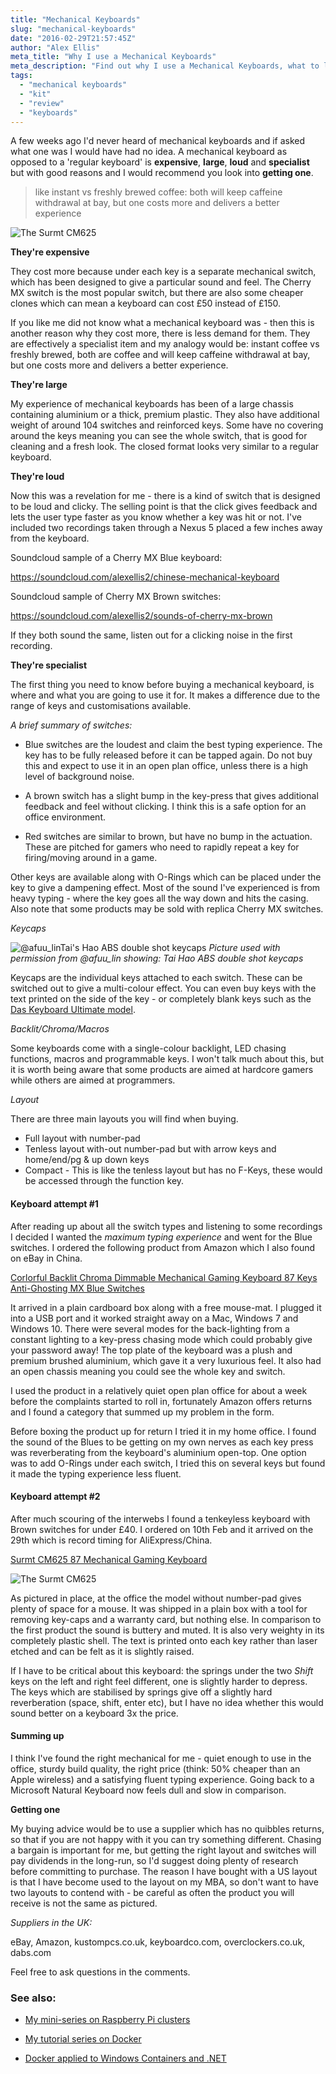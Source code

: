 ```yaml
---
title: "Mechanical Keyboards"
slug: "mechanical-keyboards"
date: "2016-02-29T21:57:45Z"
author: "Alex Ellis"
meta_title: "Why I use a Mechanical Keyboards"
meta_description: "Find out why I use a Mechanical Keyboards, what to look for when buying one and how the different switches like Cherry MX blue & brown affect the experience"
tags:
  - "mechanical keyboards"
  - "kit"
  - "review"
  - "keyboards"
---
```


A few weeks ago I'd never heard of mechanical keyboards and if asked what one was I would have had no idea. A mechanical keyboard as opposed to a 'regular keyboard' is **expensive**, **large**, **loud** and **specialist** but with good reasons and I would recommend you look into **getting one**.

> like instant vs freshly brewed coffee:  both will keep caffeine withdrawal at bay, but one costs more and delivers a better experience

![The Surmt CM625](/content/images/2016/03/10832071_224226511261881_247860422_n.jpg)

**They're expensive**

They cost more because under each key is a separate mechanical switch, which has been designed to give a particular sound and feel. The Cherry MX switch is the most popular switch, but there are also some cheaper clones which can mean a keyboard can cost £50 instead of £150.

If you like me did not know what a mechanical keyboard was - then this is another reason why they cost more, there is less demand for them. They are effectively a specialist item and my analogy would be: instant coffee vs freshly brewed, both are coffee and will keep caffeine withdrawal at bay, but one costs more and delivers a better experience.

**They're large**

My experience of mechanical keyboards has been of a large chassis containing aluminium or a thick, premium plastic. They also have additional weight of around 104 switches and reinforced keys. Some have no covering around the keys meaning you can see the whole switch, that is good for cleaning and a fresh look. The closed format looks very similar to a regular keyboard.

**They're loud**

Now this was a revelation for me - there is a kind of switch that is designed to be loud and clicky. The selling point is that the click gives feedback and lets the user type faster as you know whether a key was hit or not. I've included two recordings taken through a Nexus 5 placed a few inches away from the keyboard.

Soundcloud sample of a Cherry MX Blue keyboard:

https://soundcloud.com/alexellis2/chinese-mechanical-keyboard

Soundcloud sample of Cherry MX Brown switches:

https://soundcloud.com/alexellis2/sounds-of-cherry-mx-brown

If they both sound the same, listen out for a clicking noise in the first recording.

**They're specialist**

The first thing you need to know before buying a mechanical keyboard, is where and what you are going to use it for. It makes a difference due to the range of keys and customisations available. 

*A brief summary of switches:*

* Blue switches are the loudest and claim the best typing experience. The key has to be fully released before it can be tapped again. Do not buy this and expect to use it in an open plan office, unless there is a high level of background noise.

* A brown switch has a slight bump in the key-press that gives additional feedback and feel without clicking. I think this is a safe option for an office environment.

* Red switches are similar to brown, but have no bump in the actuation. These are pitched for gamers who need to rapidly repeat a key for firing/moving around in a game. 

Other keys are available along with O-Rings which can be placed under the key to give a dampening effect. Most of the sound I've experienced is from heavy typing - where the key goes all the way down and hits the casing. Also note that some products may be sold with replica Cherry MX switches.

*Keycaps*

![@afuu_linTai's Hao ABS double shot keycaps](/content/images/2016/03/12716856_1518868008408845_2021117343_n.jpg)
*Picture used with permission from @afuu_lin showing: Tai Hao ABS double shot keycaps*

Keycaps are the individual keys attached to each switch. These can be switched out to give a multi-colour effect. You can even buy keys with the text printed on the side of the key - or completely blank keys such as the [Das Keyboard Ultimate model](http://www.daskeyboard.com/model-s-ultimate/).

*Backlit/Chroma/Macros*

Some keyboards come with a single-colour backlight, LED chasing functions, macros and programmable keys. I won't talk much about this, but it is worth being aware that some products are aimed at hardcore gamers while others are aimed at programmers.

*Layout*

There are three main layouts you will find when buying.

* Full layout with number-pad
* Tenless layout with-out number-pad but with arrow keys and home/end/pg & up down keys
* Compact - This is like the tenless layout but has no F-Keys, these would be accessed through the function key.

#### Keyboard attempt #1

After reading up about all the switch types and listening to some recordings I decided I wanted the *maximum typing experience* and went for the Blue switches. I ordered the following product from Amazon which I also found on eBay in China.

[Corlorful Backlit Chroma Dimmable Mechanical Gaming Keyboard 87 Keys Anti-Ghosting MX Blue Switches](http://www.amazon.co.uk/dp/B011BG4QU6/ref=sr_ph?ie=UTF8&qid=1456779325&sr=1&keywords=chroma+keyboard)

It arrived in a plain cardboard box along with a free mouse-mat. I plugged it into a USB port and it worked straight away on a Mac, Windows 7 and Windows 10. There were several modes for the back-lighting from a constant lighting to a key-press chasing mode which could probably give your password away! The top plate of the keyboard was a plush and premium brushed aluminium, which gave it a very luxurious feel. It also had an open chassis meaning you could see the whole key and switch.

I used the product in a relatively quiet open plan office for about a week before the complaints started to roll in, fortunately Amazon offers returns and I found a category that summed up my problem in the form.

Before boxing the product up for return I tried it in my home office. I found the sound of the Blues to be getting on my own nerves as each key press was reverberating from the keyboard's aluminium open-top. One option was to add O-Rings under each switch, I tried this on several keys but found it made the typing experience less fluent. 

#### Keyboard attempt #2

After much scouring of the interwebs I found a tenkeyless keyboard with Brown switches for under £40. I ordered on 10th Feb and it arrived on the 29th which is record timing for AliExpress/China.

[Surmt CM625 87 Mechanical Gaming Keyboard](http://www.aliexpress.com/snapshot/7327194594.html?orderId=72856685757298)

![The Surmt CM625](/content/images/2016/03/10832071_224226511261881_247860422_n.jpg)

As pictured in place, at the office the model without number-pad gives plenty of space for a mouse. It was shipped in a plain box with a tool for removing key-caps and a warranty card, but nothing else. In comparison to the first product the sound is buttery and muted. It is also very weighty in its completely plastic shell. The text is printed onto each key rather than laser etched and can be felt as it is slightly raised.

If I have to be critical about this keyboard: the springs under the two *Shift* keys on the left and right feel different, one is slightly harder to depress. The keys which are stabilised by springs give off a slightly hard reverberation (space, shift, enter etc), but I have no idea whether this would sound better on a keyboard 3x the price. 

#### Summing up

I think I've found the right mechanical for me - quiet enough to use in the office, sturdy build quality, the right price (think: 50% cheaper than an Apple wireless) and a satisfying fluent typing experience. Going back to a Microsoft Natural Keyboard now feels dull and slow in comparison.

**Getting one**

My buying advice would be to use a supplier which has no quibbles returns, so that if you are not happy with it you can try something different. Chasing a bargain is important for me, but getting the right layout and switches will pay dividends in the long-run, so I'd suggest doing plenty of research before committing to purchase. The reason I have bought with a US layout is that I have become used to the layout on my MBA, so don't want to have two layouts to contend with - be careful as often the product you will receive is not the same as pictured. 

*Suppliers in the UK:*

eBay, Amazon, kustompcs.co.uk, keyboardco.com, overclockers.co.uk, dabs.com

Feel free to ask questions in the comments.

### See also:

* [My mini-series on Raspberry Pi clusters](http://blog.alexellis.io/tag/raspberry-pi/)

* [My tutorial series on Docker](http://blog.alexellis.io/tag/docker/)

* [Docker applied to Windows Containers and .NET](http://blog.alexellis.io/tag/windows/)